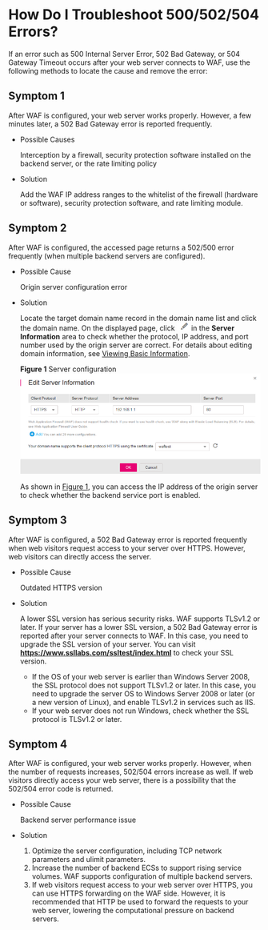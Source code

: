 # How Do I Troubleshoot 500/502/504 Errors?<a name="EN-US_TOPIC_0193630309"></a>

If an error such as 500 Internal Server Error, 502 Bad Gateway, or 504 Gateway Timeout occurs after your web server connects to WAF, use the following methods to locate the cause and remove the error:

## Symptom 1<a name="section1879910361137"></a>

After WAF is configured, your web server works properly. However, a few minutes later, a 502 Bad Gateway error is reported frequently.

-   Possible Causes

    Interception by a firewall, security protection software installed on the backend server, or the rate limiting policy

-   Solution

    Add the WAF IP address ranges to the whitelist of the firewall \(hardware or software\), security protection software, and rate limiting module.


## Symptom 2<a name="section8100851147"></a>

After WAF is configured, the accessed page returns a 502/500 error frequently \(when multiple backend servers are configured\).

-   Possible Cause

    Origin server configuration error

-   Solution

    Locate the target domain name record in the domain name list and click the domain name. On the displayed page, click  ![](figures/icon-edit.png)  in the  **Server Information**  area to check whether the protocol, IP address, and port number used by the origin server are correct. For details about editing domain information, see  [Viewing Basic Information](viewing-basic-information.md).

    **Figure  1**  Server configuration<a name="fig2409141215313"></a>  
    ![](figures/server-configuration.png "server-configuration")

    As shown in  [Figure 1](#fig2409141215313), you can access the IP address of the origin server to check whether the backend service port is enabled.


## Symptom 3<a name="section636784817145"></a>

After WAF is configured, a 502 Bad Gateway error is reported frequently when web visitors request access to your server over HTTPS. However, web visitors can directly access the server.

-   Possible Cause

    Outdated HTTPS version

-   Solution

    A lower SSL version has serious security risks. WAF supports TLSv1.2 or later. If your server has a lower SSL version, a 502 Bad Gateway error is reported after your server connects to WAF. In this case, you need to upgrade the SSL version of your server. You can visit  **https://www.ssllabs.com/ssltest/index.html**  to check your SSL version.

    -   If the OS of your web server is earlier than Windows Server 2008, the SSL protocol does not support TLSv1.2 or later. In this case, you need to upgrade the server OS to Windows Server 2008 or later \(or a new version of Linux\), and enable TLSv1.2 in services such as IIS.
    -   If your web server does not run Windows, check whether the SSL protocol is TLSv1.2 or later.


## Symptom 4<a name="section163218156156"></a>

After WAF is configured, your web server works properly. However, when the number of requests increases, 502/504 errors increase as well. If web visitors directly access your web server, there is a possibility that the 502/504 error code is returned.

-   Possible Cause

    Backend server performance issue

-   Solution
    1.  Optimize the server configuration, including TCP network parameters and ulimit parameters.
    2.  Increase the number of backend ECSs to support rising service volumes. WAF supports configuration of multiple backend servers.
    3.  If web visitors request access to your web server over HTTPS, you can use HTTPS forwarding on the WAF side. However, it is recommended that HTTP be used to forward the requests to your web server, lowering the computational pressure on backend servers.


